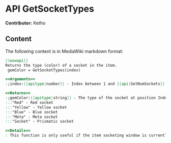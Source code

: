 # API GetSocketTypes

**Contributor:** Ketho

## Content

The following content is in MediaWiki markdown format:

```mediawiki
{{wowapi}}
Returns the type (color) of a socket in the item.
 gemColor = GetSocketTypes(index)

==Arguments==
:;index:{{apitype|number}} - Index between 1 and {{api|GetNumSockets}}

==Returns==
:;gemColor:{{apitype|string}} - The type of the socket at position Index.  The value could be any of these (apparently unlocalized) strings: 
:::"Red" - Red socket
:::"Yellow" - Yellow socket
:::"Blue" - Blue socket
:::"Meta" - Meta socket
:::"Socket" - Prismatic socket

==Details==
: This function is only useful if the item socketing window is currently visible.
```